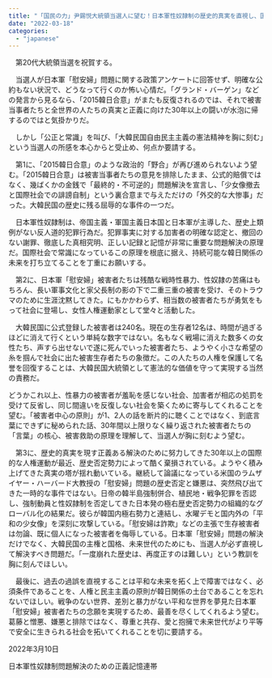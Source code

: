 ```yaml
---
title: "「国民の力」尹錫悦大統領当選人に望む！日本軍性奴隷制の歴史的真実を直視し、国際人権法と憲法的価値に基づいた正義ある問題解決に臨め！"
date: "2022-03-18"
categories: 
  - "japanese"
---
```


　第20代大統領当選を祝賀する。

　当選人が日本軍「慰安婦」問題に関する政策アンケートに回答せず、明確な公約もない状況で、どうなって行くのか怖い心情だ。「グランド・バーゲン」などの発言から見るなら、「2015韓日合意」がまたも反復されるのでは、それで被害当事者たちと全世界の人たちの真実と正義に向けた30年以上の闘いが水泡に帰するのではと気掛かりだ。

　しかし「公正と常識」を叫び、「大韓民国自由民主主義の憲法精神を胸に刻む」という当選人の所感を本心からと受止め、何点か要請する。

　第1に、「2015韓日合意」のような政治的「野合」が再び進められないよう望む。「2015韓日合意」は被害当事者たちの意見を排除したまま、公式的賠償ではなく、幾ばくかの金銭で「最終的・不可逆的」問題解決を宣言し、「少女像撤去と国際社会での誹謗自制」という裏合意まで与えただけの「外交的な大惨事」だった。大韓民国の歴史に残る屈辱的な事件の一つだ。

　日本軍性奴隷制は、帝国主義・軍国主義日本国と日本軍が主導した、歴史上類例がない反人道的犯罪行為だ。犯罪事実に対する加害者の明確な認定と、撤回のない謝罪、徹底した真相究明、正しい記録と記憶が非常に重要な問題解決の原理だ。国際社会で常識になっているこの原理を根底に据え、持続可能な韓日関係の未来を打ち立てることを丁重にお願いする。

　第2に、日本軍「慰安婦」被害者たちは残酷な戦時性暴力、性奴隷の苦痛はもちろん、長い軍事文化と家父長制の影の下で二重三重の被害を受け、そのトラウマのために生涯沈黙してきた。にもかかわらず、相当数の被害者たちが勇気をもって社会に登場し、女性人権運動家として堂々と活動した。

　大韓民国に公式登録した被害者は240名。現在の生存者12名は、時間が過ぎるほどに消えて行くという単純な数字ではない。名もなく戦場に消えた数多くの女性たち、声すら出せないで遂に死んでいった被害者たち、ようやく小さな希望の糸を掴んで社会に出た被害生存者たちの象徴だ。この人たちの人権を保護して名誉を回復することは、大韓民国大統領として憲法的な価値を守って実現する当然の責務だ。

どうかこれ以上、性暴力の被害者が羞恥を感じない社会、加害者が相応の処罰を受けて反省し、同じ間違いを反復しない社会を築くために寄与してくれることを望む。「被害者中心の原則」が1、2人の話を断片的に聴くことではなく、到底言葉にできずに秘められた話、30年間以上限りなく繰り返された被害者たちの「言葉」の核心、被害救助の原理を理解して、当選人が胸に刻むよう望む。

　第3に、歴史的真実を現す正義ある解決のために努力してきた30年以上の国際的な人権運動が最近、歴史否定勢力によって酷く棄損されている。ようやく積み上げてきた真実の塔が揺れ動いている。継続して論議になっている米国のラムザイヤー・ハーバード大教授の「慰安婦」問題の歴史否定と嫌悪は、突然飛び出てきた一時的な事件ではない。日帝の韓半島強制併合、植民地・戦争犯罪を否認し、強制動員と性奴隷制を否定してきた日本発の極右歴史否定勢力の組織的なグローバル化の結果だ。彼らが韓国内極右勢力と連結し、水曜デモと国内外の「平和の少女像」を深刻に攻撃している。「慰安婦は詐欺」などの主張で生存被害者は勿論、既に個人になった被害者を侮辱している。日本軍「慰安婦」問題の解決だけでなく、大韓民国の主権と国格、未来世代のためにも、当選人が必ず直視して解決すべき問題だ。「一度崩れた歴史は、再度正すのは難しい」という教訓を胸に刻んでほしい。

　最後に、過去の過誤を直視することは平和な未来を拓く上で障害ではなく、必須条件であることを、人権と民主主義の原則が韓日関係の土台であることを忘れないでほしい。戦争のない世界、差別と暴力がない平和な世界を夢見た日本軍「慰安婦」被害者たちの念願を実現するため、最善を尽くしてくれるよう望む。葛藤と憎悪、嫌悪と排除ではなく、尊重と共存、愛と抱擁で未来世代がより平等で安全に生きられる社会を拓いてくれることを切に要請する。

2022年3月10日

日本軍性奴隷制問題解決のための正義記憶連帯
